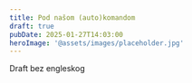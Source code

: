 ```yaml
---
title: Pod našom (auto)komandom
draft: true
pubDate: 2025-01-27T14:03:00
heroImage: '@assets/images/placeholder.jpg'
---
```

Draft bez engleskog
